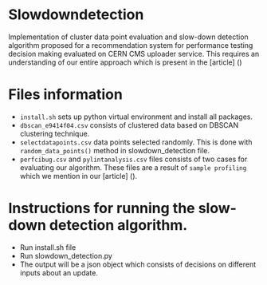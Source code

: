 # Slowdowndetection

Implementation of cluster data point evaluation and slow-down detection algorithm proposed for a recommendation system for performance testing decision making evaluated on CERN CMS uploader service. This requires an understanding of our entire approach which is present in the [article] ()

# Files information

- `install.sh` sets up python virtual environment and install all packages.
- `dbscan_e9414f04.csv` consists of clustered data based on DBSCAN clustering technique.
- `selectdatapoints.csv` data points selected randomly. This is done with `random_data_points()` method in slowdown_detection file.
- `perfcibug.csv` and `pylintanalysis.csv` files consists of two cases for evaluating our algorithm. These files are a result of `sample profiling` which we mention in our [article] ().

# Instructions for running the slow-down detection algorithm.

- Run install.sh file
- Run slowdown_detection.py
- The output will be a json object which consists of decisions on different inputs about an update.

